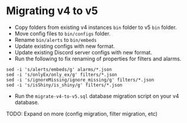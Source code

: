 # Migrating v4 to v5  

- Copy folders from existing v4 instances `bin` folder to v5 `bin` folder.  
- Move config files to `bin/configs` folder.  
- Rename `bin/alerts` to `bin/embeds`  
- Update existing configs with new format.  
- Update existing Discord server configs with new format.  
- Run the following to fix renaming of properties for filters and alarms.  
```
sed -i 's/alerts/embeds/g' alarms/*.json
sed -i 's/onlyEx/only_ex/g' filters/*.json
sed -i 's/ignoreMissing/ignore_missing/g' filters/*.json
sed -i 's/isShiny/is_shiny/g' filters/*.json
```
- Run the `migrate-v4-to-v5.sql` database migration script on your v4 database.  

TODO: Expand on more (config migration, filter migration, etc)